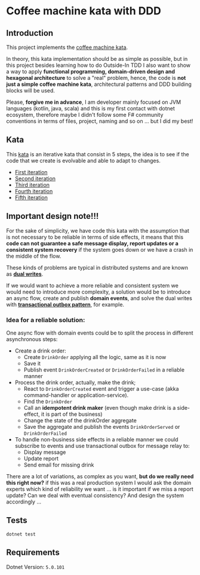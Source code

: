 # Coffee machine kata with DDD

## Introduction

This project implements the [coffee machine kata](https://simcap.github.io/coffeemachine/).

In theory, this kata implementation should be as simple as possible, but in this project besides learning how to do Outside-In TDD I also want to show a way to apply **functional programming, domain-driven design and hexagonal architecture** to solve a "real" problem, hence, the code is **not just a simple coffee machine kata**, architectural patterns and DDD building blocks will be used.

Please, **forgive me in advance**, I am developer mainly focused on JVM languages (kotlin, java, scala) and this is my first contact with dotnet ecosystem, therefore maybe I didn't follow some F# community conventions in terms of files, project, naming and so on ... but I did my best!

## Kata

This [kata](https://simcap.github.io/coffeemachine/) is an iterative kata that consist in 5 steps, the idea is to see if the code that we create is evolvable and able to adapt to changes.

- [First iteration](https://simcap.github.io/coffeemachine/cm-first-iteration.html)
- [Second iteration](https://simcap.github.io/coffeemachine/cm-second-iteration.html)
- [Third iteration](https://simcap.github.io/coffeemachine/cm-third-iteration.html)
- [Fourth iteration](https://simcap.github.io/coffeemachine/cm-fourth-iteration.html)
- [Fifth iteration](https://simcap.github.io/coffeemachine/cm-fifth-iteration.html)

## Important design note!!!

For the sake of simplicity, we have code this kata with the assumption that is not necessary to be reliable in terms of side effects, it means that this **code can not guarantee a safe message display, report updates or a consistent system recovery** if the system goes down or we have a crash in the middle of the flow.

These kinds of problems are typical in distributed systems and are known as [**dual writes**](https://thorben-janssen.com/dual-writes/).

If we would want to achieve a more reliable and consistent system we would need to introduce more complexity, a solution would be to introduce an async flow, create and publish **domain events**, and solve the dual writes with [**transactional outbox pattern**](https://microservices.io/patterns/data/transactional-outbox.html), for example.

### Idea for a reliable solution:

One async flow with domain events could be to split the process in different asynchronous steps:
 
- Create a drink order:
    - Create `DrinkOrder` applying all the logic, same as it is now
    - Save it 
    - Publish event `DrinkOrderCreated` or `DrinkOrderFailed` in a reliable manner
- Process the drink order, actually, make the drink; 
    - React to `DrinkOrderCreated` event and trigger a use-case (akka command-handler or application-service).
    - Find the `DrinkOrder`
    - Call an **idempotent drink maker** (even though make drink is a side-effect, it is part of the business)
    - Change the state of the drinkOrder aggregate
    - Save the aggregate and publish the events `DrinkOrderServed` or `DrinkOrderFailed`
- To handle non-business side effects in a reliable manner we could subscribe to events and use transactional outbox for message relay to:
    - Display message 
    - Update report
    - Send email for missing drink

There are a lot of variations, as complex as you want, **but do we really need this right now?** if this was a real production system I would ask the domain experts which kind of reliability we want ... is it important if we miss a report update? Can we deal with eventual consistency? And design the system accordingly ...

## Tests

```shell
dotnet test
```

## Requirements

 Dotnet Version: `5.0.101`
